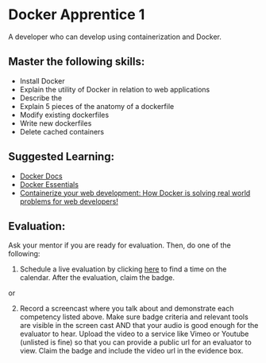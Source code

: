 # Docker Apprentice 1

A developer who can develop using containerization and Docker.

## Master the following skills:

* Install Docker
* Explain the utility of Docker in relation to web applications
* Describe the 
* Explain 5 pieces of the anatomy of a dockerfile
* Modify existing dockerfiles
* Write new dockerfiles
* Delete cached containers

## Suggested Learning:

* [Docker Docs](https://docs.docker.com/)
* [Docker Essentials](https://www.udemy.com/course/docker-essentials/)
* [Containerize your web development: How Docker is solving real world problems for web developers!](https://usersnap.com/blog/docker-for-web-developers/)

## Evaluation:

Ask your mentor if you are ready for evaluation. Then, do one of the following:

1. Schedule a live evaluation by clicking [here](http://evals.codex.academy) to find a time on the calendar. After the evaluation, claim the badge.

or

2. Record a screencast where you talk about and demonstrate each competency listed above. Make sure badge criteria and relevant tools are visible in the screen cast AND that your audio is good enough for the evaluator to hear. Upload the video to a service like Vimeo or Youtube (unlisted is fine) so that you can provide a public url for an evaluator to view. Claim the badge and include the video url in the evidence box.

